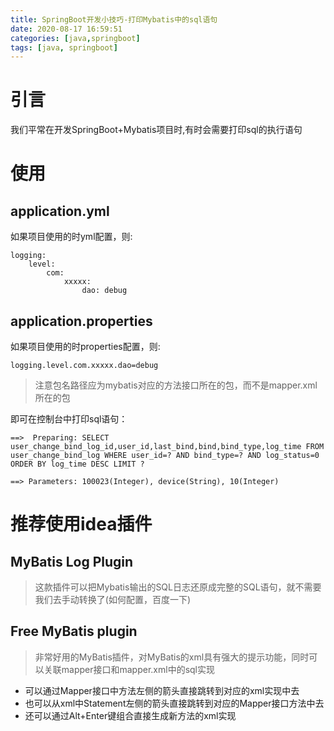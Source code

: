 ```yaml
---
title: SpringBoot开发小技巧-打印Mybatis中的sql语句
date: 2020-08-17 16:59:51
categories: [java,springboot]
tags: [java, springboot]
---
```


# 引言

我们平常在开发SpringBoot+Mybatis项目时,有时会需要打印sql的执行语句

# 使用

## application.yml

如果项目使用的时yml配置，则:

```
logging:
    level:
        com:
            xxxxx:
                dao: debug
```

## application.properties

如果项目使用的时properties配置，则:

```
logging.level.com.xxxxx.dao=debug
```

> 注意包名路径应为mybatis对应的方法接口所在的包，而不是mapper.xml所在的包

即可在控制台中打印sql语句：

```
==>  Preparing: SELECT user_change_bind_log_id,user_id,last_bind,bind,bind_type,log_time FROM user_change_bind_log WHERE user_id=? AND bind_type=? AND log_status=0 ORDER BY log_time DESC LIMIT ? 

==> Parameters: 100023(Integer), device(String), 10(Integer)
```

# 推荐使用idea插件

## MyBatis Log Plugin

> 这款插件可以把Mybatis输出的SQL日志还原成完整的SQL语句，就不需要我们去手动转换了(如何配置，百度一下)


## Free MyBatis plugin

> 非常好用的MyBatis插件，对MyBatis的xml具有强大的提示功能，同时可以关联mapper接口和mapper.xml中的sql实现

- 可以通过Mapper接口中方法左侧的箭头直接跳转到对应的xml实现中去
- 也可以从xml中Statement左侧的箭头直接跳转到对应的Mapper接口方法中去
- 还可以通过Alt+Enter键组合直接生成新方法的xml实现